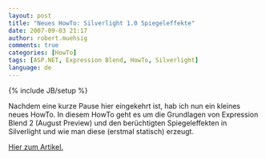 ```yaml
---
layout: post
title: "Neues HowTo: Silverlight 1.0 Spiegeleffekte"
date: 2007-09-03 21:17
author: robert.muehsig
comments: true
categories: [HowTo]
tags: [ASP.NET, Expression Blend, HowTo, Silverlight]
language: de
---
```

{% include JB/setup %}
<p>Nachdem eine kurze Pause hier eingekehrt ist, hab ich nun ein kleines neues HowTo. In diesem HowTo geht es um die Grundlagen von Expression Blend 2 (August Preview) und den berüchtigten Spiegeleffekten in Silverlight und wie man diese (erstmal statisch) erzeugt.</p> <p><a href="{{BASE_PATH}}/artikel/howto-microsoft-silverlight-10-spiegeleffekte-erzeugen/">Hier zum Artikel.</a></p>

